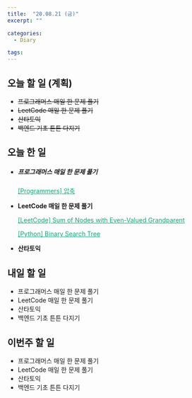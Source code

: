 ```yaml
---
title:  "20.08.21 (금)"
excerpt: ""

categories:
  - Diary

tags:
---
```


## 오늘 할 일 (계획)

- ~~프로그래머스 매일 한 문제 풀기~~
- ~~LeetCode 매일 한 문제 풀기~~
- ~~산타토익~~
- ~~백엔드 기초 튼튼 다지기~~

## 오늘 한 일

- ##### 프로그래머스 매일 한 문제 풀기

  <a href="https://nam-ki-bok.github.io/quiz/Quiz_Egg/" style="color:#0FA678">[Programmers] 압축</a>
  
- **LeetCode 매일 한 문제 풀기**

  <a href="https://nam-ki-bok.github.io/leetcode/Leet_EvenGrande/" style="color:#0FA678">[LeetCode] Sum of Nodes with Even-Valued Grandparent</a>
  
  <a href="https://nam-ki-bok.github.io/python/Python_BinaryTree/" style="color:#0FA678">[Python] Binary Search Tree</a>
  
- **산타토익**

## 내일 할 일

- 프로그래머스 매일 한 문제 풀기
- LeetCode 매일 한 문제 풀기
- 산타토익
- 백엔드 기초 튼튼 다지기

## 이번주 할 일

- 프로그래머스 매일 한 문제 풀기
- LeetCode 매일 한 문제 풀기
- 산타토익
- 백엔드 기초 튼튼 다지기
